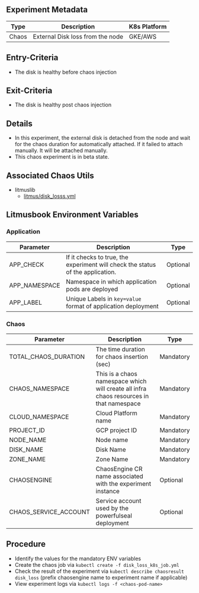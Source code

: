 ## Experiment Metadata

| Type  | Description              | K8s Platform |
| ----- | ------------------------ | ------------ |
| Chaos | External Disk loss from the node  | GKE/AWS      |

## Entry-Criteria

- The disk is healthy before chaos injection

## Exit-Criteria

- The disk is healthy post chaos injection

## Details

- In this experiment, the external disk is detached from the node and wait for the chaos duration for automatically attached. If it failed to attach manually. It will be attached manually.
- This chaos experiment is in beta state.

## Associated Chaos Utils 

- litmuslib
  - [litmus/disk_losss.yml](/chaoslib/litmus/platform/gke/disk_loss.yml)

## Litmusbook Environment Variables

### Application

| Parameter     | Description                                                  |Type|
| ------------- | ------------------------------------------------------------ |----
| APP_CHECK | If it checks to true, the experiment will check the status of the application.             |Optional
| APP_NAMESPACE | Namespace in which application pods are deployed             |Optional
| APP_LABEL     | Unique Labels in `key=value` format of application deployment |Optional

### Chaos

| Parameter     | Description                                                  |Type|
| ------------- | ------------------------------------------------------------ |----
| TOTAL_CHAOS_DURATION |The time duration for chaos insertion (sec)             |Mandatory
| CHAOS_NAMESPACE | This is a chaos namespace which will create all infra chaos resources in that namespace | Mandatory
| CLOUD_NAMESPACE | Cloud Platform name | Mandatory
| PROJECT_ID     | GCP project ID|Mandatory
| NODE_NAME     | Node name |Mandatory
| DISK_NAME     | Disk Name|Mandatory
| ZONE_NAME     | Zone Name|Mandatory
| CHAOSENGINE| ChaosEngine CR name associated with the experiment instance| Optional
| CHAOS_SERVICE_ACCOUNT    | Service account used by the powerfulseal deployment | Optional

## Procedure

- Identify the values for the mandatory ENV variables
- Create the chaos job via `kubectl create -f disk_loss_k8s_job.yml`
- Check the result of the experiment via `kubectl describe chaosresult disk_loss` (prefix chaosengine name to experiment name if applicable)
- View experiment logs via `kubectl logs -f <chaos-pod-name>`

